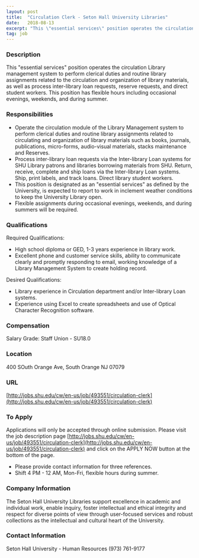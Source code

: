 ```yaml
---
layout: post
title:  "Circulation Clerk - Seton Hall University Libraries"
date:   2018-08-13
excerpt: "This \"essential services\" position operates the circulation Library management system to perform clerical duties and routine library assignments related to the circulation and organization of library materials, as well as process inter-library loan requests, reserve requests, and direct student workers. This position has flexible hours including occasional evenings, weekends, and..."
tag: job
---
```


### Description   

This "essential services" position operates the circulation Library management system to perform clerical duties and routine library assignments related to the circulation and organization of library materials, as well as process inter-library loan requests, reserve requests, and direct student workers. This position has flexible hours including occasional evenings, weekends, and during summer.


### Responsibilities   


- Operate the circulation module of the Library Management system to perform clerical duties and routine library assignments related to circulating and organization of library materials such as books, journals, publications, micro-forms, audio-visual materials, stacks maintenance and Reserves.
- Process inter-library loan requests via the Inter-library Loan systems for SHU Library patrons and libraries borrowing materials from SHU. Return, receive, complete and ship loans via the Inter-library Loan systems. Ship, print labels, and track loans. Direct library student workers.
- This position is designated as an "essential services" as defined by the University, is expected to report to work in inclement weather conditions to keep the University Library open.
- Flexible assignments during occasional evenings, weekends, and during summers will be required.



### Qualifications   

Required Qualifications:

- High school diploma or GED, 1-3 years experience in library work.
- Excellent phone and customer service skills, ability to communicate clearly and promptly responding to email, working knowledge of a Library Management System to create holding record.

Desired Qualifications:

- Library experience in Circulation department and/or Inter-library Loan systems.
- Experience using Excel to create spreadsheets and use of Optical Character Recognition software.



### Compensation   

Salary Grade: Staff Union - SU18.0


### Location   

400 SOuth Orange Ave, South Orange NJ 07079


### URL   

[http://jobs.shu.edu/cw/en-us/job/493551/circulation-clerk](http://jobs.shu.edu/cw/en-us/job/493551/circulation-clerk)

### To Apply   

Applications will only be accepted through online submission. Please visit the job description page [http://jobs.shu.edu/cw/en-us/job/493551/circulation-clerk](http://jobs.shu.edu/cw/en-us/job/493551/circulation-clerk) and click on the APPLY NOW button at the bottom of the page.

- Please provide contact information for three references.
- Shift 4 PM - 12 AM, Mon-Fri, flexible hours during summer.



### Company Information   

The Seton Hall University Libraries support excellence in academic and individual work, enable inquiry, foster intellectual and ethical integrity and respect for diverse points of view through user-focused services and robust collections as the intellectual and cultural heart of the University.


### Contact Information   

Seton Hall University - Human Resources  (973) 761-9177

